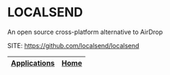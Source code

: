 # LOCALSEND

   An open source cross-platform alternative to AirDrop

 SITE: https://github.com/localsend/localsend

 | [Applications](https://portable-linux-apps.github.io/apps.html) | [Home](https://portable-linux-apps.github.io)
 | --- | --- |
